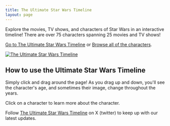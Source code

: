 ```yaml
---
title: The Ultimate Star Wars Timeline
layout: page
---
```


Explore the movies, TV shows, and characters of Star Wars in an interactive timeline! There are over 75 characters spanning 25 movies and TV shows!

<a href="https://timeline.starwars.guide" target="_blank">Go to The Ultimate Star Wars Timeline</a> or <a href="/character/">Browse all of the characters</a>.

<a href="https://timeline.starwars.guide" target="_blank"><img src="{{ 'assets/ultimate star wars timeline.png' | relative_url }}" alt="The Ultimate Star Wars Timeline" /></a>

## How to use the Ultimate Star Wars Timeline
Simply click and drag around the page! As you drag up and down, you'll see the character's age, and sometimes their image, change throughout the years.

Click on a character to learn more about the character.

Follow <a href="https://twitter.com/UltStarWarsTime" target="_blank">The Ultimate Star Wars Timeline</a> on X (twitter) to keep up with our latest updates.
